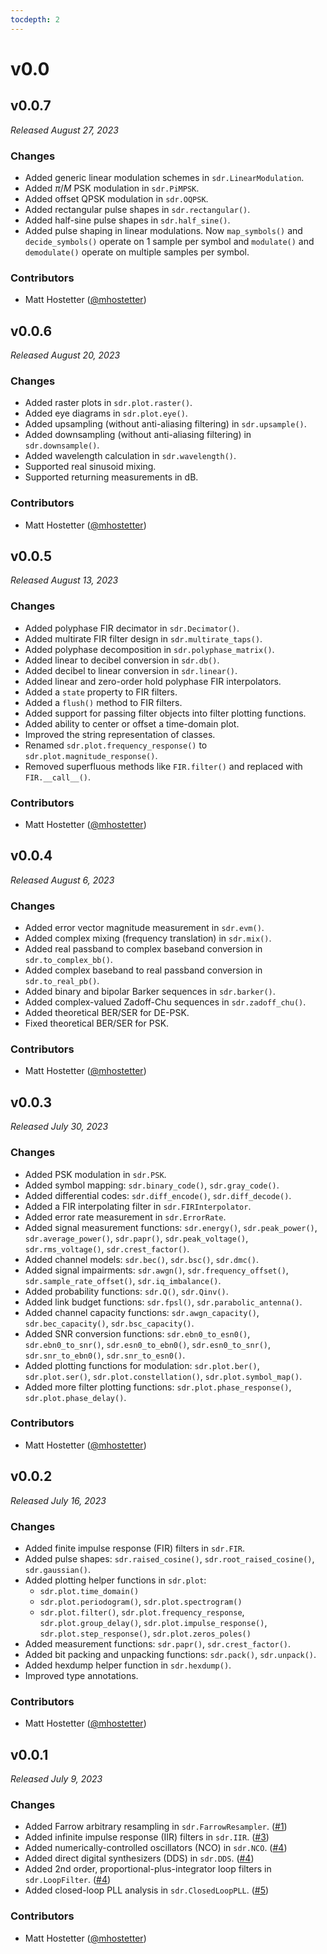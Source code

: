 ```yaml
---
tocdepth: 2
---
```


# v0.0

## v0.0.7

*Released August 27, 2023*

### Changes

- Added generic linear modulation schemes in `sdr.LinearModulation`.
- Added $\pi/M$ PSK modulation in `sdr.PiMPSK`.
- Added offset QPSK modulation in `sdr.OQPSK`.
- Added rectangular pulse shapes in `sdr.rectangular()`.
- Added half-sine pulse shapes in `sdr.half_sine()`.
- Added pulse shaping in linear modulations. Now `map_symbols()` and `decide_symbols()` operate on 1 sample per symbol
  and `modulate()` and `demodulate()` operate on multiple samples per symbol.

### Contributors

- Matt Hostetter ([@mhostetter](https://github.com/mhostetter))

## v0.0.6

*Released August 20, 2023*

### Changes

- Added raster plots in `sdr.plot.raster()`.
- Added eye diagrams in `sdr.plot.eye()`.
- Added upsampling (without anti-aliasing filtering) in `sdr.upsample()`.
- Added downsampling (without anti-aliasing filtering) in `sdr.downsample()`.
- Added wavelength calculation in `sdr.wavelength()`.
- Supported real sinusoid mixing.
- Supported returning measurements in dB.

### Contributors

- Matt Hostetter ([@mhostetter](https://github.com/mhostetter))

## v0.0.5

*Released August 13, 2023*

### Changes

- Added polyphase FIR decimator in `sdr.Decimator()`.
- Added multirate FIR filter design in `sdr.multirate_taps()`.
- Added polyphase decomposition in `sdr.polyphase_matrix()`.
- Added linear to decibel conversion in `sdr.db()`.
- Added decibel to linear conversion in `sdr.linear()`.
- Added linear and zero-order hold polyphase FIR interpolators.
- Added a `state` property to FIR filters.
- Added a `flush()` method to FIR filters.
- Added support for passing filter objects into filter plotting functions.
- Added ability to center or offset a time-domain plot.
- Improved the string representation of classes.
- Renamed `sdr.plot.frequency_response()` to `sdr.plot.magnitude_response()`.
- Removed superfluous methods like `FIR.filter()` and replaced with `FIR.__call__()`.

### Contributors

- Matt Hostetter ([@mhostetter](https://github.com/mhostetter))

## v0.0.4

*Released August 6, 2023*

### Changes

- Added error vector magnitude measurement in `sdr.evm()`.
- Added complex mixing (frequency translation) in `sdr.mix()`.
- Added real passband to complex baseband conversion in `sdr.to_complex_bb()`.
- Added complex baseband to real passband conversion in `sdr.to_real_pb()`.
- Added binary and bipolar Barker sequences in `sdr.barker()`.
- Added complex-valued Zadoff-Chu sequences in `sdr.zadoff_chu()`.
- Added theoretical BER/SER for DE-PSK.
- Fixed theoretical BER/SER for PSK.

### Contributors

- Matt Hostetter ([@mhostetter](https://github.com/mhostetter))

## v0.0.3

*Released July 30, 2023*

### Changes

- Added PSK modulation in `sdr.PSK`.
- Added symbol mapping: `sdr.binary_code()`, `sdr.gray_code()`.
- Added differential codes: `sdr.diff_encode()`, `sdr.diff_decode()`.
- Added a FIR interpolating filter in `sdr.FIRInterpolator`.
- Added error rate measurement in `sdr.ErrorRate`.
- Added signal measurement functions: `sdr.energy()`, `sdr.peak_power()`, `sdr.average_power()`, `sdr.papr()`, `sdr.peak_voltage()`, `sdr.rms_voltage()`, `sdr.crest_factor()`.
- Added channel models: `sdr.bec()`, `sdr.bsc()`, `sdr.dmc()`.
- Added signal impairments: `sdr.awgn()`, `sdr.frequency_offset()`, `sdr.sample_rate_offset()`,  `sdr.iq_imbalance()`.
- Added probability functions: `sdr.Q()`, `sdr.Qinv()`.
- Added link budget functions: `sdr.fpsl()`, `sdr.parabolic_antenna()`.
- Added channel capacity functions: `sdr.awgn_capacity()`, `sdr.bec_capacity()`, `sdr.bsc_capacity()`.
- Added SNR conversion functions: `sdr.ebn0_to_esn0()`, `sdr.ebn0_to_snr()`, `sdr.esn0_to_ebn0()`, `sdr.esn0_to_snr()`, `sdr.snr_to_ebn0()`, `sdr.snr_to_esn0()`.
- Added plotting functions for modulation: `sdr.plot.ber()`, `sdr.plot.ser()`, `sdr.plot.constellation()`, `sdr.plot.symbol_map()`.
- Added more filter plotting functions: `sdr.plot.phase_response()`, `sdr.plot.phase_delay()`.

### Contributors

- Matt Hostetter ([@mhostetter](https://github.com/mhostetter))

## v0.0.2

*Released July 16, 2023*

### Changes

- Added finite impulse response (FIR) filters in `sdr.FIR`.
- Added pulse shapes: `sdr.raised_cosine()`, `sdr.root_raised_cosine()`, `sdr.gaussian()`.
- Added plotting helper functions in `sdr.plot`:
  - `sdr.plot.time_domain()`
  - `sdr.plot.periodogram()`, `sdr.plot.spectrogram()`
  - `sdr.plot.filter()`, `sdr.plot.frequency_response`, `sdr.plot.group_delay()`,
    `sdr.plot.impulse_response()`, `sdr.plot.step_response()`, `sdr.plot.zeros_poles()`
- Added measurement functions: `sdr.papr()`, `sdr.crest_factor()`.
- Added bit packing and unpacking functions: `sdr.pack()`, `sdr.unpack()`.
- Added hexdump helper function in `sdr.hexdump()`.
- Improved type annotations.

### Contributors

- Matt Hostetter ([@mhostetter](https://github.com/mhostetter))

## v0.0.1

*Released July 9, 2023*

### Changes

- Added Farrow arbitrary resampling in `sdr.FarrowResampler`. ([#1](https://github.com/mhostetter/sdr/pull/1))
- Added infinite impulse response (IIR) filters in `sdr.IIR`. ([#3](https://github.com/mhostetter/sdr/pull/3))
- Added numerically-controlled oscillators (NCO) in `sdr.NCO`. ([#4](https://github.com/mhostetter/sdr/pull/4))
- Added direct digital synthesizers (DDS) in `sdr.DDS`. ([#4](https://github.com/mhostetter/sdr/pull/4))
- Added 2nd order, proportional-plus-integrator loop filters in `sdr.LoopFilter`. ([#4](https://github.com/mhostetter/sdr/pull/4))
- Added closed-loop PLL analysis in `sdr.ClosedLoopPLL`. ([#5](https://github.com/mhostetter/sdr/pull/5))

### Contributors

- Matt Hostetter ([@mhostetter](https://github.com/mhostetter))
